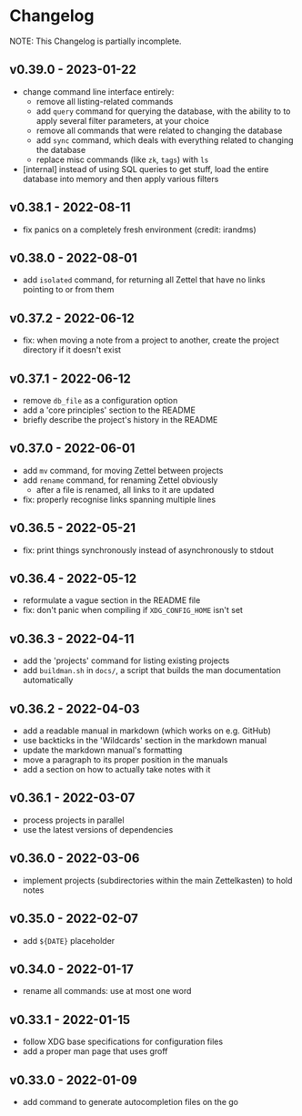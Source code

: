 # Changelog

NOTE: This Changelog is partially incomplete.

## v0.39.0 - 2023-01-22

- change command line interface entirely:
    - remove all listing-related commands
    - add `query` command for querying the database, with the ability to to
        apply several filter parameters, at your choice
    - remove all commands that were related to changing the database
    - add `sync` command, which deals with everything related to changing the
        database
    - replace misc commands (like `zk`, `tags`) with `ls`
- [internal] instead of using SQL queries to get stuff, load the entire
    database into memory and then apply various filters

## v0.38.1 - 2022-08-11

- fix panics on a completely fresh environment (credit: irandms)

## v0.38.0 - 2022-08-01

- add `isolated` command, for returning all Zettel that have no links pointing
    to or from them

## v0.37.2 - 2022-06-12

- fix: when moving a note from a project to another, create the project
    directory if it doesn't exist

## v0.37.1 - 2022-06-12

- remove `db_file` as a configuration option
- add a 'core principles' section to the README
- briefly describe the project's history in the README

## v0.37.0 - 2022-06-01

- add `mv` command, for moving Zettel between projects
- add `rename` command, for renaming Zettel obviously
    - after a file is renamed, all links to it are updated
- fix: properly recognise links spanning multiple lines

## v0.36.5 - 2022-05-21

- fix: print things synchronously instead of asynchronously to stdout

## v0.36.4 - 2022-05-12

- reformulate a vague section in the README file
- fix: don't panic when compiling if `XDG_CONFIG_HOME` isn't set

## v0.36.3 - 2022-04-11

- add the 'projects' command for listing existing projects
- add `buildman.sh` in `docs/`, a script that builds the man documentation
    automatically

## v0.36.2 - 2022-04-03

- add a readable manual in markdown (which works on e.g. GitHub)
- use backticks in the 'Wildcards' section in the markdown manual
- update the markdown manual's formatting
- move a paragraph to its proper position in the manuals
- add a section on how to actually take notes with it

## v0.36.1 - 2022-03-07

- process projects in parallel
- use the latest versions of dependencies

## v0.36.0 - 2022-03-06

- implement projects (subdirectories within the main Zettelkasten) to hold notes

## v0.35.0 - 2022-02-07

- add `${DATE}` placeholder

## v0.34.0 - 2022-01-17

- rename all commands: use at most one word

## v0.33.1 - 2022-01-15

- follow XDG base specifications for configuration files
- add a proper man page that uses groff

## v0.33.0 - 2022-01-09

- add command to generate autocompletion files on the go

